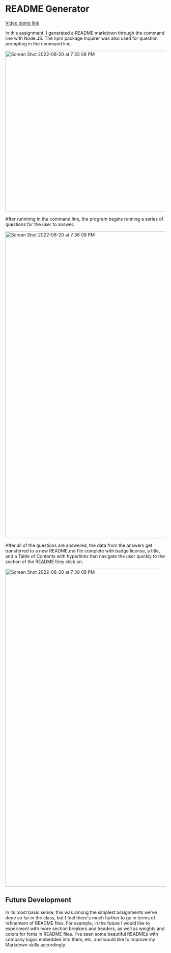 # README Generator

[Video demo link](https://drive.google.com/file/d/1BrPl1pGyOUTQMUJdZ8WmfSW7YKyk4B9O/view)


In this assignment, I generated a README markdown through the command line with Node.JS.  The npm package Inquirer was also used for question prompting in the command line.

<img width="505" alt="Screen Shot 2022-08-20 at 7 33 08 PM" src="https://user-images.githubusercontent.com/106923428/185771617-e4308005-3103-4d55-83a0-9eeb63a492e2.png">


After runninng <node index.js> in the command line, the program begins running a series of questions for the user to answer.

<img width="963" alt="Screen Shot 2022-08-20 at 7 36 09 PM" src="https://user-images.githubusercontent.com/106923428/185771662-c0e1c6ba-e5fc-4584-811b-7d9691fc9bc7.png">


After all of the questions are answered, the data from the answers get transferred to a new README.md file complete with badge license, a title, and a Table of Contents with hyperlinks that navigate the user quickly to the section of the README they click on.

<img width="998" alt="Screen Shot 2022-08-20 at 7 39 09 PM" src="https://user-images.githubusercontent.com/106923428/185771724-ed72825b-dcc6-4389-85ac-34be4a591a44.png">


## Future Development

In its most basic sense, this was among the simplest assignments we've done so far in the class, but I feel there's much further to go in terms of refinement of README files.  For example, in the future I would like to experiment with more section breakers and headers, as well as weights and colors for fonts in README files.  I've seen some beautiful READMEs with company logos embedded into them, etc, and would like to improve my Markdown skills accordingly.  
